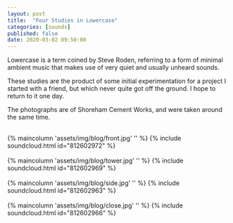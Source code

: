 ```yaml
---
layout: post
title:  "Four Studies in Lowercase"
categories: [sounds]
published: false
date: 2020-03-02 09:50:00
---
```


Lowercase is a term coined by Steve Roden, referring to a form of minimal ambient music that makes use of very quiet and usually unheard sounds.

<!--more-->

These studies are the product of some initial experimentation for a project I started with a friend, but which never quite got off the ground. I hope to return to it one day.

The photographs are of Shoreham Cement Works, and were taken around the same time.

<br />
{% maincolumn 'assets/img/blog/front.jpg' '' %}
{% include soundcloud.html id="812602972"  %}
<br />

<br />
{% maincolumn 'assets/img/blog/tower.jpg' '' %}
{% include soundcloud.html id="812602969"  %}
<br />

<br />
{% maincolumn 'assets/img/blog/side.jpg' '' %}
{% include soundcloud.html id="812602963"  %}
<br />

<br />
{% maincolumn 'assets/img/blog/close.jpg' '' %}
{% include soundcloud.html id="812602966"  %}
<br />
